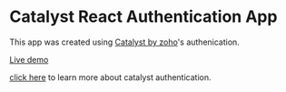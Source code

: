 # Catalyst React Authentication App

This app was created using [Catalyst by zoho](https://catalyst.zoho.com/)'s authenication. 

[Live demo](https://template-app-794358426.development.catalystserverless.com/app/index.html)

[click here](https://docs.catalyst.zoho.com/en/cloud-scale/help/authentication/introduction/) to learn more about catalyst authentication.

